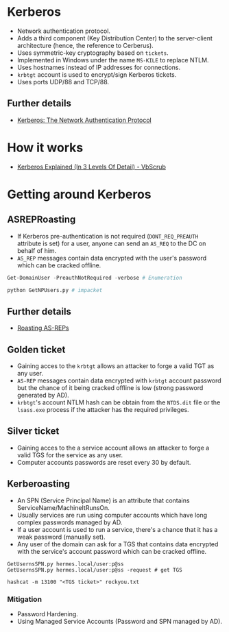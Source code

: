 # Kerberos

- Network authentication protocol.
- Adds a third component (Key Distribution Center) to the server-client architecture (hence, the reference to Cerberus).
- Uses symmetric-key cryptography based on `tickets`.
- Implemented in Windows under the name `MS-KILE` to replace NTLM.
- Uses hostnames instead of IP addresses for connections.
- `krbtgt` account is used to encrypt/sign Kerberos tickets.
- Uses ports UDP/88 and TCP/88.

## Further details

- [Kerberos: The Network Authentication Protocol](http://web.mit.edu/kerberos/)

# How it works

- [Kerberos Explained (In 3 Levels Of Detail) - VbScrub](https://youtu.be/snGeZlDQL2Q)

# Getting around Kerberos

## ASREPRoasting

- If Kerberos pre-authentication is not required (`DONT_REQ_PREAUTH` attribute is set) for a user, anyone can send an `AS_REQ` to the DC on behalf of him.
- `AS_REP` messages contain data encrypted with the user's password which can be cracked offline.

```powershell
Get-DomainUser -PreauthNotRequired -verbose # Enumeration
```
```bash
python GetNPUsers.py # impacket
```
## Further details

- [Roasting AS-REPs](https://www.harmj0y.net/blog/activedirectory/roasting-as-reps/)

## Golden ticket

- Gaining acces to the `krbtgt` allows an attacker to forge a valid TGT as any user.
- `AS-REP` messages contain data encrypted with `krbtgt` account password but the chance of it being cracked offline is low (strong password generated by AD).
- `krbtgt`'s account NTLM hash can be obtain from the `NTDS.dit` file or the `lsass.exe` process if the attacker has the required privileges.

## Silver ticket

- Gaining acces to the a service account allows an attacker to forge a valid TGS for the service as any user.
- Computer accounts passwords are reset every 30 by default.

## Kerberoasting

- An SPN (Service Principal Name) is an attribute that contains ServiceName/MachineItRunsOn.
- Usually services are run using computer accounts which have long complex passwords managed by AD.
- If a user account is used to run a service, there's a chance that it has a weak password (manually set).
- Any user of the domain can ask for a TGS that contains data encrypted with the service's account password which can be cracked offline.
```
GetUsernsSPN.py hermes.local/user:p@ss 
GetUsernsSPN.py hermes.local/user:p@ss -request # get TGS
```
```
hashcat -m 13100 "<TGS ticket>" rockyou.txt
```

### Mitigation

- Password Hardening.
- Using Managed Service Accounts (Password and SPN managed by AD).